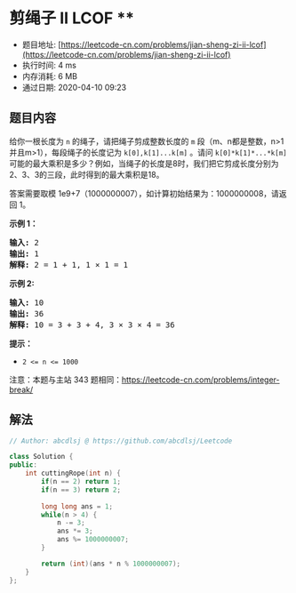 # 剪绳子 II LCOF **
- 题目地址: [https://leetcode-cn.com/problems/jian-sheng-zi-ii-lcof](https://leetcode-cn.com/problems/jian-sheng-zi-ii-lcof)
- 执行时间: 4 ms
- 内存消耗: 6 MB
- 通过日期: 2020-04-10 09:23

## 题目内容
<p>给你一根长度为 <code>n</code> 的绳子，请把绳子剪成整数长度的 <code>m</code> 段（m、n都是整数，n>1并且m>1），每段绳子的长度记为 <code>k[0],k[1]...k[m]</code> 。请问 <code>k[0]*k[1]*...*k[m]</code> 可能的最大乘积是多少？例如，当绳子的长度是8时，我们把它剪成长度分别为2、3、3的三段，此时得到的最大乘积是18。</p>

<p>答案需要取模 1e9+7（1000000007），如计算初始结果为：1000000008，请返回 1。</p>



<p><strong>示例 1：</strong></p>

<pre><strong>输入: </strong>2
<strong>输出: </strong>1
<strong>解释: </strong>2 = 1 + 1, 1 × 1 = 1</pre>

<p><strong>示例 2:</strong></p>

<pre><strong>输入: </strong>10
<strong>输出: </strong>36
<strong>解释: </strong>10 = 3 + 3 + 4, 3 × 3 × 4 = 36</pre>



<p><strong>提示：</strong></p>

<ul>
	<li><code>2 <= n <= 1000</code></li>
</ul>

<p>注意：本题与主站 343 题相同：<a href="https://leetcode-cn.com/problems/integer-break/">https://leetcode-cn.com/problems/integer-break/</a></p>


## 解法
```cpp
// Author: abcdlsj @ https://github.com/abcdlsj/Leetcode

class Solution {
public:
    int cuttingRope(int n) {
        if(n == 2) return 1;
        if(n == 3) return 2;
        
        long long ans = 1;
        while(n > 4) {
            n -= 3;
            ans *= 3;
            ans %= 1000000007;
        }

        return (int)(ans * n % 1000000007);
    }
};

```